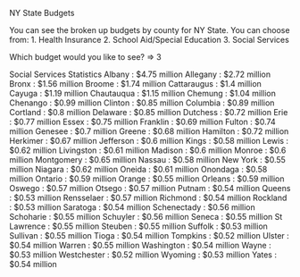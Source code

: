 NY State Budgets

You can see the broken up budgets by county for NY State. You can choose from:
	1. Health Insurance
	2. School Aid/Special Education
	3. Social Services

Which budget would you like to see? => 3

Social Services Statistics
Albany : $4.75 million
Allegany : $2.72 million
Bronx : $1.56 million
Broome : $1.74 million
Cattaraugus : $1.4 million
Cayuga : $1.19 million
Chautauqua : $1.15 million
Chemung : $1.04 million
Chenango : $0.99 million
Clinton : $0.85 million
Columbia : $0.89 million
Cortland : $0.8 million
Delaware : $0.85 million
Dutchess : $0.72 million
Erie : $0.77 million
Essex : $0.75 million
Franklin : $0.69 million
Fulton : $0.74 million
Genesee : $0.7 million
Greene : $0.68 million
Hamilton : $0.72 million
Herkimer : $0.67 million
Jefferson : $0.6 million
Kings : $0.58 million
Lewis : $0.62 million
Livingston : $0.61 million
Madison : $0.6 million
Monroe : $0.6 million
Montgomery : $0.65 million
Nassau : $0.58 million
New York : $0.55 million
Niagara : $0.62 million
Oneida : $0.61 million
Onondaga : $0.58 million
Ontario : $0.59 million
Orange : $0.55 million
Orleans : $0.59 million
Oswego : $0.57 million
Otsego : $0.57 million
Putnam : $0.54 million
Queens : $0.53 million
Rensselaer : $0.57 million
Richmond : $0.54 million
Rockland : $0.53 million
Saratoga : $0.54 million
Schenectady : $0.56 million
Schoharie : $0.55 million
Schuyler : $0.56 million
Seneca : $0.55 million
St Lawrence : $0.55 million
Steuben : $0.55 million
Suffolk : $0.53 million
Sullivan : $0.55 million
Tioga : $0.54 million
Tompkins : $0.52 million
Ulster : $0.54 million
Warren : $0.55 million
Washington : $0.54 million
Wayne : $0.53 million
Westchester : $0.52 million
Wyoming : $0.53 million
Yates : $0.54 million